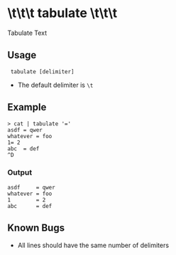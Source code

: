 # \\t\\t\\t tabulate \\t\\t\\t

Tabulate Text

## Usage

     tabulate [delimiter]

* The default delimiter is `\t`

## Example

    > cat | tabulate '='
    asdf = qwer
    whatever = foo
    1= 2
    abc  = def
    ^D

### Output

    asdf     = qwer
    whatever = foo
    1        = 2
    abc      = def

## Known Bugs

* All lines should have the same number of delimiters
